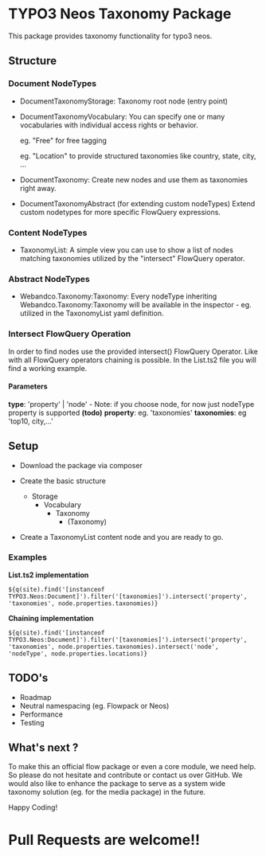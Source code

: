 TYPO3 Neos Taxonomy Package
=========================================================

This package provides taxonomy functionality for typo3 neos.

## Structure
### Document NodeTypes
* DocumentTaxonomyStorage:
    Taxonomy root node (entry point)
    
* DocumentTaxonomyVocabulary:
    You can specify one or many vocabularies with individual access rights or behavior.
    
    eg. "Free" for free tagging
    
    eg. "Location" to provide structured taxonomies like country, state, city, ...
    
* DocumentTaxonomy:
    Create new nodes and use them as taxonomies right away. 
    
* DocumentTaxonomyAbstract (for extending custom nodeTypes)
    Extend custom nodetypes for more specific FlowQuery expressions.

### Content NodeTypes
* TaxonomyList:
    A simple view you can use to show a list of nodes matching taxonomies utilized by the "intersect" FlowQuery operator.  

### Abstract NodeTypes
* Webandco.Taxonomy:Taxonomy:
    Every nodeType inheriting Webandco.Taxonomy:Taxonomy will be available in the inspector - eg. utilized in the TaxonomyList yaml definition.
     
### Intersect FlowQuery Operation
In order to find nodes use the provided intersect() FlowQuery Operator. Like with all FlowQuery operators chaining is possible. In the List.ts2 file you will find a working example.

#### Parameters
**type**: 'property' | 'node' - Note: if you choose node, for now just nodeType property is supported **(todo)**
**property**: eg. 'taxonomies'
**taxonomies**: eg 'top10, city,...' 

## Setup
* Download the package via composer
* Create the basic structure
    * Storage
        * Vocabulary
            * Taxonomy
                * (Taxonomy)
                
* Create a TaxonomyList content node and you are ready to go.

### Examples
**List.ts2 implementation**
```
${q(site).find('[instanceof TYPO3.Neos:Document]').filter('[taxonomies]').intersect('property', 'taxonomies', node.properties.taxonomies)}
```
**Chaining implementation**
```
${q(site).find('[instanceof TYPO3.Neos:Document]').filter('[taxonomies]').intersect('property', 'taxonomies', node.properties.taxonomies).intersect('node', 'nodeType', node.properties.locations)}
```

## TODO's
* Roadmap
* Neutral namespacing (eg. Flowpack or Neos)
* Performance 
* Testing

## What's next ?
To make this an official flow package or even a core module, we need help. So please do not hesitate and contribute or contact us over GitHub. We would also like to enhance the package to serve as a system wide taxonomy solution (eg. for the media package) in the future.  
  
Happy Coding!

# Pull Requests are welcome!!